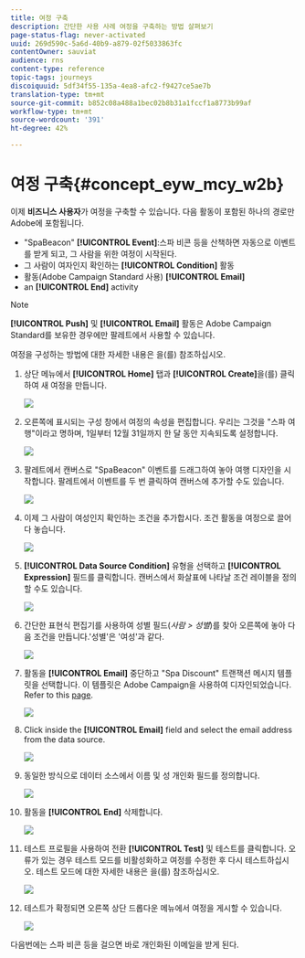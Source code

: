 ```yaml
---
title: 여정 구축
description: 간단한 사용 사례 여정을 구축하는 방법 살펴보기
page-status-flag: never-activated
uuid: 269d590c-5a6d-40b9-a879-02f5033863fc
contentOwner: sauviat
audience: rns
content-type: reference
topic-tags: journeys
discoiquuid: 5df34f55-135a-4ea8-afc2-f9427ce5ae7b
translation-type: tm+mt
source-git-commit: b852c08a488a1bec02b8b31a1fccf1a8773b99af
workflow-type: tm+mt
source-wordcount: '391'
ht-degree: 42%

---
```



# 여정 구축{#concept_eyw_mcy_w2b}

이제 **비즈니스 사용자**&#x200B;가 여정을 구축할 수 있습니다. 다음 활동이 포함된 하나의 경로만 Adobe에 포함됩니다.

* &quot;SpaBeacon&quot; **[!UICONTROL Event]**:스파 비콘 등을 산책하면 자동으로 이벤트를 받게 되고, 그 사람을 위한 여정이 시작된다.
* 그 사람이 여자인지 확인하는 **[!UICONTROL Condition]** 활동
* 활동(Adobe Campaign Standard 사용) **[!UICONTROL Email]**
* an **[!UICONTROL End]** activity

>[!NOTE]
>
>**[!UICONTROL Push]** 및 **[!UICONTROL Email]** 활동은 Adobe Campaign Standard를 보유한 경우에만 팔레트에서 사용할 수 있습니다.

여정을 구성하는 방법에 대한 자세한 내용은 [](../building-journeys/journey.md)을(를) 참조하십시오.

1. 상단 메뉴에서 **[!UICONTROL Home]** 탭과 **[!UICONTROL Create]**&#x200B;을(를) 클릭하여 새 여정을 만듭니다.

   ![](../assets/journey31.png)

1. 오른쪽에 표시되는 구성 창에서 여정의 속성을 편집합니다. 우리는 그것을 &quot;스파 여행&quot;이라고 명하며, 1일부터 12월 31일까지 한 달 동안 지속되도록 설정합니다.

   ![](../assets/journeyuc1_8.png)

1. 팔레트에서 캔버스로 &quot;SpaBeacon&quot; 이벤트를 드래그하여 놓아 여행 디자인을 시작합니다. 팔레트에서 이벤트를 두 번 클릭하여 캔버스에 추가할 수도 있습니다.

   ![](../assets/journeyuc1_9.png)

1. 이제 그 사람이 여성인지 확인하는 조건을 추가합시다. 조건 활동을 여정으로 끌어다 놓습니다.

   ![](../assets/journeyuc1_10.png)

1. **[!UICONTROL Data Source Condition]** 유형을 선택하고 **[!UICONTROL Expression]** 필드를 클릭합니다. 캔버스에서 화살표에 나타날 조건 레이블을 정의할 수도 있습니다.

   ![](../assets/journeyuc1_11.png)

1. 간단한 표현식 편집기를 사용하여 성별 필드(_사람 > 성별_)를 찾아 오른쪽에 놓아 다음 조건을 만듭니다.&#39;성별&#39;은 &#39;여성&#39;과 같다.

   ![](../assets/journeyuc1_12.png)

1. 활동을 **[!UICONTROL Email]** 중단하고 &quot;Spa Discount&quot; 트랜잭션 메시지 템플릿을 선택합니다. 이 템플릿은 Adobe Campaign을 사용하여 디자인되었습니다. Refer to this [page](https://docs.adobe.com/content/help/ko-KR/campaign-standard/using/communication-channels/transactional-messaging/about-transactional-messaging.html).

   ![](../assets/journeyuc1_13.png)

1. Click inside the **[!UICONTROL Email]** field and select the email address from the data source.

   ![](../assets/journeyuc1_14.png)

1. 동일한 방식으로 데이터 소스에서 이름 및 성 개인화 필드를 정의합니다.

   ![](../assets/journeyuc1_15.png)

1. 활동을 **[!UICONTROL End]** 삭제합니다.

   ![](../assets/journeyuc1_17.png)

1. 테스트 프로필을 사용하여 전환 **[!UICONTROL Test]** 및 테스트를 클릭합니다. 오류가 있는 경우 테스트 모드를 비활성화하고 여정를 수정한 후 다시 테스트하십시오. 테스트 모드에 대한 자세한 내용은 [](../building-journeys/testing-the-journey.md)을(를) 참조하십시오.

   ![](../assets/journeyuc1_18bis.png)

1. 테스트가 확정되면 오른쪽 상단 드롭다운 메뉴에서 여정을 게시할 수 있습니다.

   ![](../assets/journeyuc1_18.png)

다음번에는 스파 비콘 등을 걸으면 바로 개인화된 이메일을 받게 된다.
